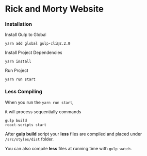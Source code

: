 # Rick and Morty Website

### Installation
Install Gulp to Global

`yarn add global gulp-cli@2.2.0`

Install Project Dependencies

`yarn install`

Run Project

`yarn run start`

### Less Compiling

When you run the `yarn run start`, 

it will process sequentially commands 
```
gulp build
react-scripts start
```
After **gulp build** script your **less** files are compiled and placed under `/src/styles/dist` folder. 

You can also  compile **less** files at running time with `gulp watch`.  